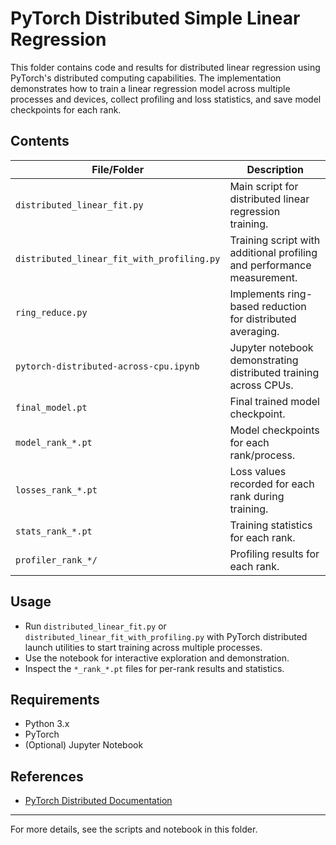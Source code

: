 # PyTorch Distributed Simple Linear Regression

This folder contains code and results for distributed linear regression using PyTorch's distributed computing capabilities. The implementation demonstrates how to train a linear regression model across multiple processes and devices, collect profiling and loss statistics, and save model checkpoints for each rank.

## Contents

| File/Folder | Description |
|-------------|------------|
| `distributed_linear_fit.py` | Main script for distributed linear regression training. |
| `distributed_linear_fit_with_profiling.py` | Training script with additional profiling and performance measurement. |
| `ring_reduce.py` | Implements ring-based reduction for distributed averaging. |
| `pytorch-distributed-across-cpu.ipynb` | Jupyter notebook demonstrating distributed training across CPUs. |
| `final_model.pt` | Final trained model checkpoint. |
| `model_rank_*.pt` | Model checkpoints for each rank/process. |
| `losses_rank_*.pt` | Loss values recorded for each rank during training. |
| `stats_rank_*.pt` | Training statistics for each rank. |
| `profiler_rank_*/` | Profiling results for each rank. |

## Usage

- Run `distributed_linear_fit.py` or `distributed_linear_fit_with_profiling.py` with PyTorch distributed launch utilities to start training across multiple processes.
- Use the notebook for interactive exploration and demonstration.
- Inspect the `*_rank_*.pt` files for per-rank results and statistics.

## Requirements
- Python 3.x
- PyTorch
- (Optional) Jupyter Notebook

## References
- [PyTorch Distributed Documentation](https://pytorch.org/docs/stable/distributed.html)

---
For more details, see the scripts and notebook in this folder.

